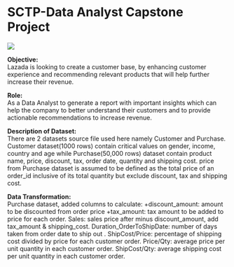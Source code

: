 # SCTP-Data Analyst Capstone Project

![](https://i.imgur.com/0IXxrQ5.png)

**Objective:**  
Lazada is looking to create a customer base, by enhancing customer experience and recommending relevant products that will help further increase their revenue.

**Role:**  
As a Data Analyst to generate a report with important insights which can help the company to better understand their customers and to provide actionable recommendations to increase revenue.

**Description of Dataset:**  
There are 2 datasets source file used here namely Customer and Purchase.  Customer dataset(1000 rows) contain critical values on gender, income, country and age while Purchase(50,000 rows) dataset contain product name, price, discount, tax, order date, quantity and shipping cost. price from Purchase dataset is assumed to be defined as the total price of an order_id inclusive of its total quantity but exclude discount, tax and shipping cost.

**Data Transformation:**  
Purchase dataset, added columns to calculate:
+discount_amount: 		        amount to be discounted from order price
+tax_amount: 			          tax amount to be added to price for each order.
Sales: 				              sales price after minus discount_amount, add tax_amount & shipping_cost.
Duration_OrderToShipDate: 	number of days taken from order date to ship out .
ShipCost/Price: 		        percentage of shipping cost divided by price for each customer order.
Price/Qty:			            average price per unit quantity in each customer order.
ShipCost/Qty:			          average shipping cost per unit quantity in each customer order.


